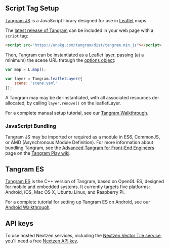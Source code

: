 ## Script Tag Setup

[Tangram JS](https://github.com/tangrams/tangram) is a JavaScript library designed for use in [Leaflet](http://leaflet.org) maps.

The [latest release of Tangram](https://github.com/tangrams/tangram/releases) can be included in your web page with a `script` tag:

```html
<script src="https://unpkg.com/tangram/dist/tangram.min.js"></script>
```

Then, Tangram can be instantiated as a Leaflet layer, passing (at a minimum) the scene URL through the [options object](../Overviews/Tangram-Overview.md#leaflet-options):

```javascript
var map = L.map();

var layer = Tangram.leafletLayer({
    scene: 'scene.yaml'
});
```

A Tangram map may be de-instantiated, with all associated resources de-allocated, by calling `layer.remove()` on the leafletLayer.

For a complete manual setup tutorial, see our [Tangram Walkthrough](walkthrough.md).

### JavaScript Bundling

Tangram JS may be imported or required as a module in ES6, CommonJS, or AMD (Asynchronous Module Definition). For more information about bundling Tangram, see the [Advanced Tangram for Front-End Engineers](https://github.com/tangrams/tangram-play/wiki/Advanced-Tangram-for-front-end-engineers:-bundlers,-frameworks,-etc) page on the [Tangram Play wiki](https://github.com/tangrams/tangram-play/).

## Tangram ES

[Tangram ES](https://github.com/tangrams/tangram-es) is the C++ version of Tangram, based on OpenGL ES, designed for mobile and embedded systems. It currently targets five platforms: Android, iOS, Mac OS X, Ubuntu Linux, and Raspberry Pi.

For a complete tutorial for setting up Tangram ES on Android, see our [Android Walkthrough](android-walkthrough.md).

## API keys

To use hosted Nextzen services, including the [Nextzen Vector Tile service](https://www.nextzen.org/#vector-tiles), you'll need a free [Nextzen API key](https://developers.nextzen.org).
